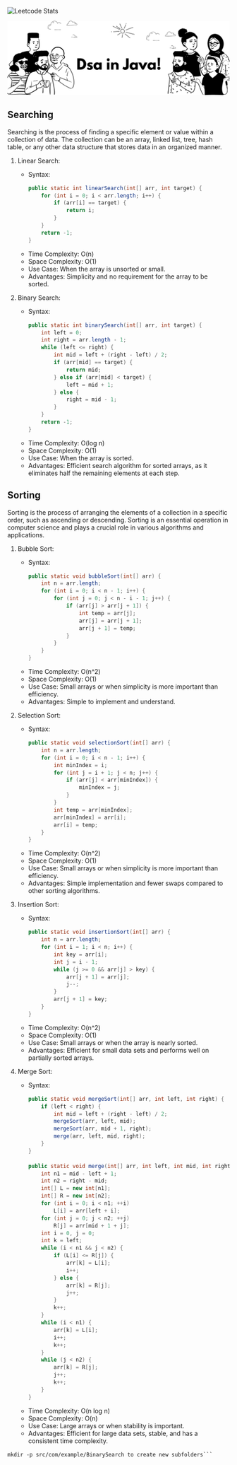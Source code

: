
![Leetcode Stats](https://leetcard.mprasanna5557/PrasannaMuppidwar)





![Banner](https://github.com/prasanna-muppidwar/DSA-in-JAVA/blob/main/Java%20Github%20Banner.png)
## Searching 
Searching is the process of finding a specific element or value within a collection of data. The collection can be an array, linked list, tree, hash table, or any other data structure that stores data in an organized manner.
1. Linear Search:
   - Syntax: 
     ```java
     public static int linearSearch(int[] arr, int target) {
         for (int i = 0; i < arr.length; i++) {
             if (arr[i] == target) {
                 return i;
             }
         }
         return -1;
     }
     ```
   - Time Complexity: O(n)
   - Space Complexity: O(1)
   - Use Case: When the array is unsorted or small.
   - Advantages: Simplicity and no requirement for the array to be sorted.

2. Binary Search:
   - Syntax:
     ```java
     public static int binarySearch(int[] arr, int target) {
         int left = 0;
         int right = arr.length - 1;
         while (left <= right) {
             int mid = left + (right - left) / 2;
             if (arr[mid] == target) {
                 return mid;
             } else if (arr[mid] < target) {
                 left = mid + 1;
             } else {
                 right = mid - 1;
             }
         }
         return -1;
     }
     ```
   - Time Complexity: O(log n)
   - Space Complexity: O(1)
   - Use Case: When the array is sorted.
   - Advantages: Efficient search algorithm for sorted arrays, as it eliminates half the remaining elements at each step.


## Sorting
Sorting is the process of arranging the elements of a collection in a specific order, such as ascending or descending. Sorting is an essential operation in computer science and plays a crucial role in various algorithms and applications.
1. Bubble Sort:
   - Syntax:
     ```java
     public static void bubbleSort(int[] arr) {
         int n = arr.length;
         for (int i = 0; i < n - 1; i++) {
             for (int j = 0; j < n - i - 1; j++) {
                 if (arr[j] > arr[j + 1]) {
                     int temp = arr[j];
                     arr[j] = arr[j + 1];
                     arr[j + 1] = temp;
                 }
             }
         }
     }
     ```
   - Time Complexity: O(n^2)
   - Space Complexity: O(1)
   - Use Case: Small arrays or when simplicity is more important than efficiency.
   - Advantages: Simple to implement and understand.

2. Selection Sort:
   - Syntax:
     ```java
     public static void selectionSort(int[] arr) {
         int n = arr.length;
         for (int i = 0; i < n - 1; i++) {
             int minIndex = i;
             for (int j = i + 1; j < n; j++) {
                 if (arr[j] < arr[minIndex]) {
                     minIndex = j;
                 }
             }
             int temp = arr[minIndex];
             arr[minIndex] = arr[i];
             arr[i] = temp;
         }
     }
     ```
   - Time Complexity: O(n^2)
   - Space Complexity: O(1)
   - Use Case: Small arrays or when simplicity is more important than efficiency.
   - Advantages: Simple implementation and fewer swaps compared to other sorting algorithms.

3. Insertion Sort:
   - Syntax:
     ```java
     public static void insertionSort(int[] arr) {
         int n = arr.length;
         for (int i = 1; i < n; i++) {
             int key = arr[i];
             int j = i - 1;
             while (j >= 0 && arr[j] > key) {
                 arr[j + 1] = arr[j];
                 j--;
             }
             arr[j + 1] = key;
         }
     }
     ```
   - Time Complexity: O(n^2)
   - Space Complexity: O(1)
   - Use Case: Small arrays or when the array is nearly sorted.
   - Advantages: Efficient for small data sets and performs well on partially sorted arrays.

4. Merge Sort:
   - Syntax:
     ```java
     public static void mergeSort(int[] arr, int left, int right) {
         if (left < right) {
             int mid = left + (right - left) / 2;
             mergeSort(arr, left, mid);
             mergeSort(arr, mid + 1, right);
             merge(arr, left, mid, right);
         }
     }
     
     public static void merge(int[] arr, int left, int mid, int right) {
         int n1 = mid - left + 1;
         int n2 = right - mid;
         int[] L = new int[n1];
         int[] R = new int[n2];
         for (int i = 0; i < n1; ++i)
             L[i] = arr[left + i];
         for (int j = 0; j < n2; ++j)
             R[j] = arr[mid + 1 + j];
         int i = 0, j = 0;
         int k = left;
         while (i < n1 && j < n2) {
             if (L[i] <= R[j]) {
                 arr[k] = L[i];
                 i++;
             } else {
                 arr[k] = R[j];
                 j++;
             }
             k++;
         }
         while (i < n1) {
             arr[k] = L[i];
             i++;
             k++;
         }
         while (j < n2) {
             arr[k] = R[j];
             j++;
             k++;
         }
     }
     ```
   - Time Complexity: O(n log n)
   - Space Complexity: O(n)
   - Use Case: Large arrays or when stability is important.
   - Advantages: Efficient for large data sets, stable, and has a consistent time complexity.


```mkdir -p src/com/example/LinearSearch
mkdir -p src/com/example/BinarySearch to create new subfolders``` 
